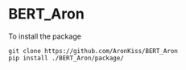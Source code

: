 # BERT_Aron

To install the package

```
git clone https://github.com/AronKiss/BERT_Aron 
pip install ./BERT_Aron/package/

